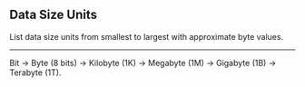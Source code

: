 ## Data Size Units

List data size units from smallest to largest with approximate byte values.

---

Bit → Byte (8 bits) → Kilobyte (1K) → Megabyte (1M) → Gigabyte (1B) → Terabyte (1T).


